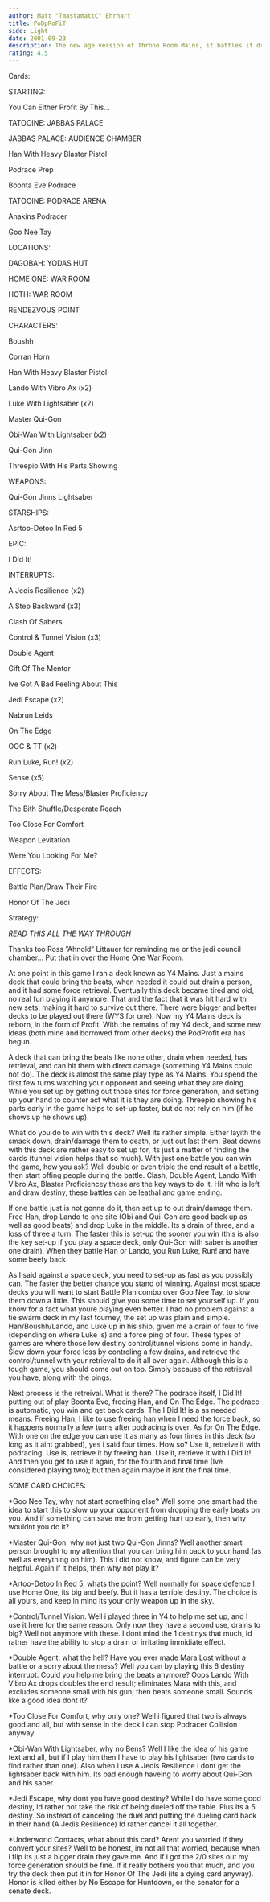 ```yaml
---
author: Matt "TmastamattC" Ehrhart
title: PoDpRoFiT
side: Light
date: 2001-09-23
description: The new age version of Throne Room Mains, it battles it drains and it does direct damage.
rating: 4.5
---
```

Cards: 

STARTING:
You Can Either Profit By This...
TATOOINE: JABBAS PALACE
JABBAS PALACE: AUDIENCE CHAMBER
Han With Heavy Blaster Pistol
Podrace Prep
Boonta Eve Podrace
TATOOINE: PODRACE ARENA
Anakins Podracer
Goo Nee Tay

LOCATIONS:
DAGOBAH: YODAS HUT
HOME ONE: WAR ROOM
HOTH: WAR ROOM
RENDEZVOUS POINT

CHARACTERS:
Boushh
Corran Horn
Han With Heavy Blaster Pistol
Lando With Vibro Ax (x2)
Luke With Lightsaber (x2)
Master Qui-Gon
Obi-Wan With Lightsaber (x2)
Qui-Gon Jinn
Threepio With His Parts Showing

WEAPONS:
Qui-Gon Jinns Lightsaber

STARSHIPS:
Asrtoo-Detoo In Red 5

EPIC:
I Did It!

INTERRUPTS:
A Jedis Resilience (x2)
A Step Backward (x3)
Clash Of Sabers
Control & Tunnel Vision (x3)
Double Agent
Gift Of The Mentor
Ive Got A Bad Feeling About This
Jedi Escape (x2)
Nabrun Leids
On The Edge
OOC & TT (x2)
Run Luke, Run! (x2)
Sense (x5)
Sorry About The Mess/Blaster Proficiency
The Bith Shuffle/Desperate Reach
Too Close For Comfort
Weapon Levitation
Were You Looking For Me?

EFFECTS:
Battle Plan/Draw Their Fire
Honor Of The Jedi   

Strategy: 

*READ THIS ALL THE WAY THROUGH*

Thanks too Ross ”Ahnold” Littauer for reminding me or the jedi council chamber... Put that in over the Home One War Room.

At one point in this game I ran a deck known as Y4 Mains. Just a mains deck that could bring the beats, when needed it could out drain a person, and it had some force retrieval. Eventually this deck became tired and old, no real fun playing it anymore. That and the fact that it was hit hard with new sets, making it hard to survive out there. There were bigger and better decks to be played out there (WYS for one). Now my Y4 Mains deck is reborn, in the form of Profit. With the remains of my Y4 deck, and some new ideas (both mine and borrowed from other decks) the PodProfit era has begun.
A deck that can bring the beats like none other, drain when needed, has retrieval, and can hit them with direct damage (something Y4 Mains could not do). The deck is almost the same play type as Y4 Mains. You spend the first few turns watching your opponent and seeing what they are doing. While you set up by getting out those sites for force generation, and setting up your hand to counter act what it is they are doing. Threepio showing his parts early in the game helps to set-up faster, but do not rely on him (if he shows up he shows up).
What do you do to win with this deck? Well its rather simple. Either layith the smack down, drain/damage them to death, or just out last them. Beat downs with this deck are rather easy to set up for, its just a matter of finding the cards (tunnel vision helps that so much). With just one battle you can win the game, how you ask? Well double or even triple the end result of a battle, then start offing people during the battle. Clash, Double Agent, Lando With Vibro Ax, Blaster Proficiencey these are the key ways to do it. Hit who is left and draw destiny, these battles can be leathal and game ending.
If one battle just is not gonna do it, then set up to out drain/damage them. Free Han, drop Lando to one site (Obi and Qui-Gon are good back up as well as good beats) and drop Luke in the middle. Its a drain of three, and a loss of three a turn. The faster this is set-up the sooner you win (this is also the key set-up if you play a space deck, only Qui-Gon with saber is another one drain). When they battle Han or Lando, you Run Luke, Run! and have some beefy back.
As I said against a space deck, you need to set-up as fast as you possibly can. The faster the better chance you stand of winning. Against most space decks you will want to start Battle Plan combo over Goo Nee Tay, to slow them down a little. This should give you some time to set yourself up. If you know for a fact what youre playing even better. I had no problem against a tie swarm deck in my last tourney, the set up was plain and simple. Han/Boushh/Lando, and Luke up in his ship, given me a drain of four to five (depending on where Luke is) and a force ping of four. These types of games are where those low destiny control/tunnel visions come in handy. Slow down your force loss by controling a few drains, and retrieve the control/tunnel with your retrieval to do it all over again. Although this is a tough game, you should come out on top. Simply because of the retrieval you have, along with the pings.
Next process is the retreival. What is there? The podrace itself, I Did It! putting out of play Boonta Eve, freeing Han, and On The Edge. The podrace is automatic, you win and get back cards. The I Did It! is a as needed means. Freeing Han, I like to use freeing han when I need the force back, so it happens normally a few turns after podracing is over. As for On The Edge. With one on the edge you can use it as many as four times in this deck (so long as it aint grabbed), yes i said four times. How so? Use it, retreive it with podracing. Use is, retrieve it by freeing han. Use it, retrieve it with I Did It!. And then you get to use it again, for the fourth and final time (Ive considered playing two); but then again maybe it isnt the final time.


SOME CARD CHOICES:
*Goo Nee Tay, why not start something else? Well some one smart had the idea to start this to slow up your opponent from dropping the early beats on you. And if something can save me from getting hurt up early, then why wouldnt you do it?

*Master Qui-Gon, why not just two Qui-Gon Jinns? Well another smart person brought to my attention that you can bring him back to your hand (as well as everything on him). This i did not know, and figure can be very helpful. Again if it helps, then why not play it?

*Artoo-Detoo In Red 5, whats the point? Well normally for space defence I use Home One, its big and beefy. But it has a terrible destiny. The choice is all yours, and keep in mind its your only weapon up in the sky.

*Control/Tunnel Vision. Well i played three in Y4 to help me set up, and I use it here for the same reason. Only now they have a second use, drains to big? Well not anymore with these. I dont mind the 1 destinys that much, Id rather have the ability to stop a drain or irritating immidiate effect.

*Double Agent, what the hell? Have you ever made Mara Lost without a battle or a sorry about the mess? Well you can by playing this 6 destiny interrupt. Could you help me bring the beats anymore? Oops Lando With Vibro Ax drops doubles the end result; eliminates Mara with this, and excludes someone small with his gun; then beats someone small. Sounds like a good idea dont it?

*Too Close For Comfort, why only one? Well i figured that two is always good and all, but with sense in the deck I can stop Podracer Collision anyway.

*Obi-Wan With Lightsaber, why no Bens? Well I like the idea of his game text and all, but if I play him then I have to play his lightsaber (two cards to find rather than one). Also when i use A Jedis Resilience i dont get the lightsaber back with him. Its bad enough haveing to worry about Qui-Gon and his saber.

*Jedi Escape, why dont you have good destiny? While I do have some good destiny, Id rather not take the risk of being dueled off the table. Plus its a 5 destiny. So instead of canceling the duel and putting the dueling card back in their hand (A Jedis Resilience) Id rather cancel it all together. 

*Underworld Contacts, what about this card? Arent you worried if they convert your sites? Well to be honest, im not all that worried, because when i flip its just a bigger drain they gave me. And if i got the 2/0 sites out my force generation should be fine. If it really bothers you that much, and you try the deck then put it in for Honor Of The Jedi (its a dying card anyway). Honor is killed either by No Escape for Huntdown, or the senator for a senate deck.     